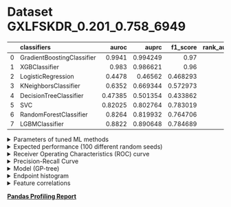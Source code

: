 # Dataset GXLFSKDR_0.201_0.758_6949

|    | classifiers                |   auroc |    auprc |   f1_score |   rank_auroc |   rank_auprc |   rank_f1 |
|---:|:---------------------------|--------:|---------:|-----------:|-------------:|-------------:|----------:|
|  0 | GradientBoostingClassifier | 0.9941  | 0.994249 |   0.97     |            1 |            1 |         1 |
|  1 | XGBClassifier              | 0.983   | 0.986621 |   0.96     |            2 |            2 |         2 |
|  2 | LogisticRegression         | 0.4478  | 0.46562  |   0.468293 |            8 |            8 |         7 |
|  3 | KNeighborsClassifier       | 0.6352  | 0.669344 |   0.572973 |            6 |            6 |         6 |
|  4 | DecisionTreeClassifier     | 0.47385 | 0.501354 |   0.433862 |            7 |            7 |         8 |
|  5 | SVC                        | 0.82025 | 0.802764 |   0.783019 |            5 |            5 |         4 |
|  6 | RandomForestClassifier     | 0.8264  | 0.819932 |   0.764706 |            4 |            4 |         5 |
|  7 | LGBMClassifier             | 0.8822  | 0.890648 |   0.784689 |            3 |            3 |         3 |


<details>
<summary>Parameters of tuned ML methods</summary>


```
GradientBoostingClassifier(ccp_alpha=0.0, criterion='friedman_mse', init=None,
                           learning_rate=0.6774438930424329, loss='deviance',
                           max_depth=9, max_features=None, max_leaf_nodes=None,
                           min_impurity_decrease=0.0, min_impurity_split=None,
                           min_samples_leaf=62, min_samples_split=2,
                           min_weight_fraction_leaf=0.0, n_estimators=100,
                           n_iter_no_change=19, presort='deprecated',
                           random_state=6949, subsample=1.0, tol=1e-07,
                           validation_fraction=0.11, verbose=0,
                           warm_start=False)
XGBClassifier(alpha=0.006418900167518711, base_score=0.5, booster='gbtree',
              colsample_bylevel=1, colsample_bynode=1, colsample_bytree=1,
              eta=0.5283046035079524, eval_metric='logloss', gamma=0.1,
              gpu_id=-1, importance_type='gain', interaction_constraints=None,
              learning_rate=0.528304577, max_delta_step=0, max_depth=6,
              min_child_weight=1, missing=nan, monotone_constraints=None,
              n_estimators=82, n_jobs=0, num_parallel_tree=1,
              objective='binary:logistic', random_state=6949,
              reg_alpha=0.0064189001, reg_lambda=38.861919076814566,
              scale_pos_weight=1, subsample=1, tree_method=None,
              validate_parameters=False, verbosity=None)
LogisticRegression(C=0.04935155299989095, class_weight=None, dual=False,
                   fit_intercept=True, intercept_scaling=1, l1_ratio=None,
                   max_iter=100, multi_class='auto', n_jobs=None, penalty='l1',
                   random_state=6949, solver='liblinear', tol=0.0001, verbose=0,
                   warm_start=False)
KNeighborsClassifier(algorithm='auto', leaf_size=30, metric='minkowski',
                     metric_params=None, n_jobs=None, n_neighbors=16, p=1,
                     weights='uniform')
DecisionTreeClassifier(ccp_alpha=0.0, class_weight=None, criterion='entropy',
                       max_depth=10, max_features='auto', max_leaf_nodes=None,
                       min_impurity_decrease=0.0, min_impurity_split=None,
                       min_samples_leaf=10, min_samples_split=5,
                       min_weight_fraction_leaf=0.0, presort='deprecated',
                       random_state=6949, splitter='best')
SVC(C=22.456907577256228, break_ties=False, cache_size=200, class_weight=None,
    coef0=8.0, decision_function_shape='ovr', degree=3, gamma='auto',
    kernel='poly', max_iter=-1, probability=True, random_state=6949,
    shrinking=True, tol=1.9208180553186774e-05, verbose=False)
RandomForestClassifier(bootstrap=True, ccp_alpha=0.0, class_weight=None,
                       criterion='gini', max_depth=10, max_features=None,
                       max_leaf_nodes=None, max_samples=None,
                       min_impurity_decrease=0.0, min_impurity_split=None,
                       min_samples_leaf=1, min_samples_split=4,
                       min_weight_fraction_leaf=0.0, n_estimators=86,
                       n_jobs=None, oob_score=False, random_state=6949,
                       verbose=0, warm_start=False)
LGBMClassifier(boosting_type='gbdt', class_weight=None, colsample_bytree=1.0,
               importance_type='split', learning_rate=0.1, max_depth=8,
               metric='binary_logloss', min_child_samples=20,
               min_child_weight=0.001, min_split_gain=0.0, n_estimators=100,
               n_jobs=-1, num_leaves=237, objective='binary', random_state=6949,
               reg_alpha=0.0, reg_lambda=0.0, silent=True, subsample=1.0,
               subsample_for_bin=200000, subsample_freq=0)
```

</details>

<details>
<summary>Expected performance (100 different random seeds)</summary>
<img src='GXLFSKDR_0.201_0.758_6949-box.svg' width=40% />
</details>

<details>
<summary>Receiver Operating Characteristics (ROC) curve</summary>
<img src='GXLFSKDR_0.201_0.758_6949-roc.svg' width=40% />
</details>

<details>
<summary>Precision-Recall Curve</summary>
<img src='GXLFSKDR_0.201_0.758_6949-prc.svg' width=40% />
</details>

<details>
<summary>Model (GP-tree)</summary>
<img src='GXLFSKDR_0.201_0.758_6949-model.svg' height=10% />
</details>

<details>
<summary>Endpoint histogram</summary>
<img src='GXLFSKDR_0.201_0.758_6949-endpoint.svg' width=40% />
</details>

<details>
<summary>Feature correlations</summary>
<img src='GXLFSKDR_0.201_0.758_6949-corr.svg' width=40% />
</details>

[**Pandas Profiling Report**](https://epistasislab.github.io/digen/profile/GXLFSKDR_0.201_0.758_6949.html)